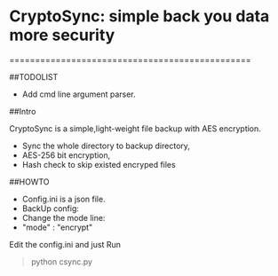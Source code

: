 # CryptoSync: simple back you data more security
===============================================

##TODOLIST
* Add cmd line argument parser.


##Intro

CryptoSync is a simple,light-weight file backup with AES encryption.
* Sync the whole directory to backup directory,
* AES-256 bit encryption,
* Hash check to skip existed encryped files

##HOWTO
* Config.ini is a json file.
* BackUp config:
 * Change the mode line:
  * "mode" : "encrypt"
  


Edit the config.ini and just Run 
>python csync.py




